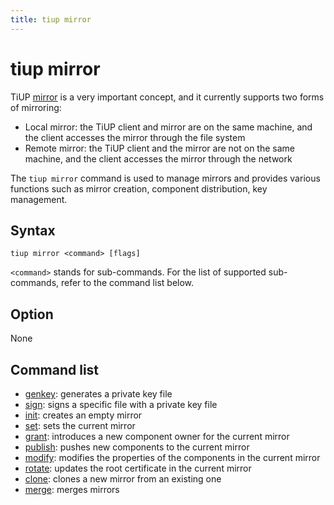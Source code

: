 ```yaml
---
title: tiup mirror
---
```


# tiup mirror

TiUP [mirror](/tiup/tiup-mirror-reference.md) is a very important concept, and it currently supports two forms of mirroring:

- Local mirror: the TiUP client and mirror are on the same machine, and the client accesses the mirror through the file system
- Remote mirror: the TiUP client and the mirror are not on the same machine, and the client accesses the mirror through the network

The `tiup mirror` command is used to manage mirrors and provides various functions such as mirror creation, component distribution, key management.

## Syntax

```shell
tiup mirror <command> [flags]
```

`<command>` stands for sub-commands. For the list of supported sub-commands, refer to the command list below.

## Option

None

## Command list

- [genkey](/tiup/tiup-command-mirror-genkey.md): generates a private key file
- [sign](/tiup/tiup-command-mirror-sign.md): signs a specific file with a private key file
- [init](/tiup/tiup-command-mirror-init.md): creates an empty mirror
- [set](/tiup/tiup-command-mirror-set.md): sets the current mirror
- [grant](/tiup/tiup-command-mirror-grant.md): introduces a new component owner for the current mirror
- [publish](/tiup/tiup-command-mirror-publish.md): pushes new components to the current mirror
- [modify](/tiup/tiup-command-mirror-modify.md): modifies the properties of the components in the current mirror
- [rotate](/tiup/tiup-command-mirror-rotate.md): updates the root certificate in the current mirror
- [clone](/tiup/tiup-command-mirror-rotate.md): clones a new mirror from an existing one
- [merge](/tiup/tiup-command-mirror-merge.md): merges mirrors